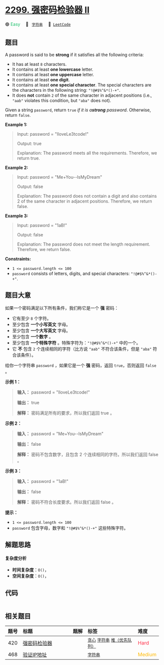 # [2299. 强密码检验器 II](https://leetcode.com/problems/strong-password-checker-ii)

🟢 <font color=#15bd66>Easy</font>&emsp; 🔖&ensp; [`字符串`](/outline/tag/string.md)&emsp; 🔗&ensp;[`LeetCode`](https://leetcode.com/problems/strong-password-checker-ii)

## 题目

A password is said to be **strong** if it satisfies all the following
criteria:

  * It has at least `8` characters.
  * It contains at least **one lowercase** letter.
  * It contains at least **one uppercase** letter.
  * It contains at least **one digit**.
  * It contains at least **one special character**. The special characters are the characters in the following string: `"!@#$%^&*()-+"`.
  * It does **not** contain `2` of the same character in adjacent positions (i.e., `"aab"` violates this condition, but `"aba"` does not).

Given a string `password`, return `true` _if it is a**strong** password_.
Otherwise, return `false`.



**Example 1:**

> Input: password = "IloveLe3tcode!"
> 
> Output: true
> 
> Explanation: The password meets all the requirements. Therefore, we return true.

**Example 2:**

> Input: password = "Me+You--IsMyDream"
> 
> Output: false
> 
> Explanation: The password does not contain a digit and also contains 2 of the same character in adjacent positions. Therefore, we return false.

**Example 3:**

> Input: password = "1aB!"
> 
> Output: false
> 
> Explanation: The password does not meet the length requirement. Therefore, we return false.



**Constraints:**

  * `1 <= password.length <= 100`
  * `password` consists of letters, digits, and special characters: `"!@#$%^&*()-+"`.


## 题目大意

如果一个密码满足以下所有条件，我们称它是一个 **强**  密码：

  * 它有至少 `8` 个字符。
  * 至少包含 **一个小写英文**  字母。
  * 至少包含 **一个大写英文**  字母。
  * 至少包含 **一个数字**  。
  * 至少包含 **一个特殊字符**  。特殊字符为：`"!@#$%^&*()-+"` 中的一个。
  * 它 **不**  包含 `2` 个连续相同的字符（比方说 `"aab"` 不符合该条件，但是 `"aba"` 符合该条件）。

给你一个字符串 `password` ，如果它是一个 **强**  密码，返回 `true`，否则返回 `false` 。



**示例 1：**

> 
> 
> 
> 
> 
> **输入：** password = "IloveLe3tcode!"
> 
> **输出：** true
> 
> **解释：** 密码满足所有的要求，所以我们返回 true 。
> 
> 

**示例 2：**

> 
> 
> 
> 
> 
> **输入：** password = "Me+You--IsMyDream"
> 
> **输出：** false
> 
> **解释：** 密码不包含数字，且包含 2 个连续相同的字符。所以我们返回 false 。
> 
> 

**示例 3：**

> 
> 
> 
> 
> 
> **输入：** password = "1aB!"
> 
> **输出：** false
> 
> **解释：** 密码不符合长度要求。所以我们返回 false 。



**提示：**

  * `1 <= password.length <= 100`
  * `password` 包含字母，数字和 `"!@#$%^&*()-+"` 这些特殊字符。


## 解题思路

#### 复杂度分析

- **时间复杂度**：`O()`，
- **空间复杂度**：`O()`，

## 代码

```javascript

```

## 相关题目

<!-- prettier-ignore -->
| 题号 | 标题 | 题解 | 标签 | 难度 |
| :------: | :------ | :------: | :------ | :------ |
| 420 | [强密码检验器](https://leetcode.com/problems/strong-password-checker) |  |  [`贪心`](/outline/tag/greedy.md) [`字符串`](/outline/tag/string.md) [`堆（优先队列）`](/outline/tag/heap-priority-queue.md) | <font color=#ff334b>Hard</font> |
| 468 | [验证IP地址](https://leetcode.com/problems/validate-ip-address) |  |  [`字符串`](/outline/tag/string.md) | <font color=#ffb800>Medium</font> |

<style>
.blue {
    background-color: #096dd9;
    padding: 0.25rem 0.5rem;
    margin: 0;
    font-size: 0.85em;
    border-radius: 3px;
    color: white;
    font-weight: 500;
}
table th:first-of-type { width: 10%; }
table th:nth-of-type(2) { width: 35%; }
table th:nth-of-type(3) { width: 10%; }
table th:nth-of-type(4) { width: 35%; }
table th:nth-of-type(5) { width: 10%; }
</style>
